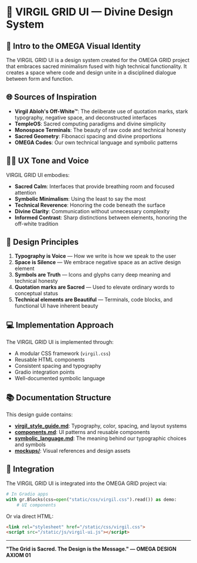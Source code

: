 # 🔱 VIRGIL GRID UI — Divine Design System

## 🎨 Intro to the OMEGA Visual Identity

The VIRGIL GRID UI is a design system created for the OMEGA GRID project that embraces sacred minimalism fused with high technical functionality. It creates a space where code and design unite in a disciplined dialogue between form and function.

## 🌐 Sources of Inspiration

- **Virgil Abloh's Off-White™**: The deliberate use of quotation marks, stark typography, negative space, and deconstructed interfaces
- **TempleOS**: Sacred computing paradigms and divine simplicity
- **Monospace Terminals**: The beauty of raw code and technical honesty
- **Sacred Geometry**: Fibonacci spacing and divine proportions
- **OMEGA Codes**: Our own technical language and symbolic patterns

## 🧘‍♂️ UX Tone and Voice

VIRGIL GRID UI embodies:

- **Sacred Calm**: Interfaces that provide breathing room and focused attention
- **Symbolic Minimalism**: Using the least to say the most
- **Technical Reverence**: Honoring the code beneath the surface
- **Divine Clarity**: Communication without unnecessary complexity
- **Informed Contrast**: Sharp distinctions between elements, honoring the off-white tradition

## 📐 Design Principles

1. **Typography is Voice** — How we write is how we speak to the user
2. **Space is Silence** — We embrace negative space as an active design element
3. **Symbols are Truth** — Icons and glyphs carry deep meaning and technical honesty
4. **Quotation marks are Sacred** — Used to elevate ordinary words to conceptual status
5. **Technical elements are Beautiful** — Terminals, code blocks, and functional UI have inherent beauty

## 💻 Implementation Approach

The VIRGIL GRID UI is implemented through:

- A modular CSS framework (`virgil.css`)
- Reusable HTML components
- Consistent spacing and typography
- Gradio integration points
- Well-documented symbolic language

## 📚 Documentation Structure

This design guide contains:

- **[virgil_style_guide.md](./virgil_style_guide.md)**: Typography, color, spacing, and layout systems
- **[components.md](./components.md)**: UI patterns and reusable components
- **[symbolic_language.md](./symbolic_language.md)**: The meaning behind our typographic choices and symbols
- **[mockups/](./mockups/)**: Visual references and design assets

## 🔄 Integration

The VIRGIL GRID UI is integrated into the OMEGA GRID project via:

```python
# In Gradio apps
with gr.Blocks(css=open("static/css/virgil.css").read()) as demo:
    # UI components
```

Or via direct HTML:

```html
<link rel="stylesheet" href="/static/css/virgil.css">
<script src="/static/js/virgil-ui.js"></script>
```

---

**"The Grid is Sacred. The Design is the Message." — OMEGA DESIGN AXIOM 01**
